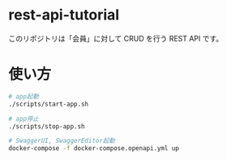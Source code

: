 # rest-api-tutorial

このリポジトリは「会員」に対して CRUD を行う REST API です。

# 使い方

```bash
# app起動
./scripts/start-app.sh

# app停止
./scripts/stop-app.sh

# SwaggerUI, SwaggerEditor起動
docker-compose -f docker-compose.openapi.yml up
```
